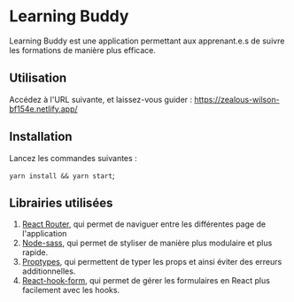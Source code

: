 # Learning Buddy 

Learning Buddy est une application permettant aux apprenant.e.s de suivre les formations de manière plus efficace. 

## Utilisation 

Accédez à l'URL suivante, et laissez-vous guider : https://zealous-wilson-bf154e.netlify.app/

## Installation 

Lancez les commandes suivantes : 

`yarn install && yarn start`;

## Librairies utilisées 

1. [React Router](https://reactrouter.com/web/guides/quick-start), qui permet de naviguer entre les différentes page de l'application
2. [Node-sass](https://stackoverflow.com/questions/64625050/error-node-sass-version-5-0-0-is-incompatible-with-4-0-0), qui permet de styliser de manière plus modulaire et plus rapide.
3. [Proptypes](https://www.npmjs.com/package/prop-types), qui permettent de typer les props et ainsi éviter des erreurs additionnelles.
4. [React-hook-form](https://react-hook-form.com/get-started), qui permet de gérer les formulaires en React plus facilement avec les hooks.
